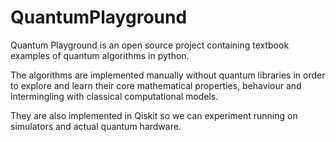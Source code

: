 # QuantumPlayground
Quantum Playground is an open source project containing textbook examples of quantum algorithms in python. 

The algorithms are implemented manually without quantum libraries in order to explore and learn their 
core mathematical properties, behaviour and intermingling with classical computational models. 

They are also implemented in Qiskit so we can experiment running on simulators and actual quantum hardware.
